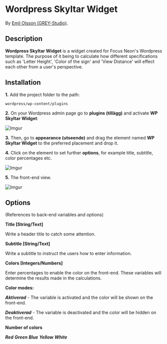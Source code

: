 # Wordpress Skyltar Widget

By [Emil Olsson (GREY-Studio)](https://github.com/GREY-Studio/).

## Description
**Wordpress Skyltar Widget** is a widget created for Focus Neon's Wordpress template. The purpose of it being to calculate how different specifications such as 'Letter Height', 'Color of the sign'
and 'View Distance' will effect each other from a user's perspective.

## Installation

**1.** Add the project folder to the path:

```console
wordpress/wp-content/plugins
```

**2.** On your Wordpress admin page go to **plugins (tillägg)** and activate **WP Skyltar Widget**:

![Imgur](http://i.imgur.com/U7uzSBh.png)

**3.** Then, go to **appearance (utseende)** and drag the element named **WP Skyltar Widget** to the preferred placement and drop it.

**4.** Click on the element to set further **options**, for example title, subtitle, color percentages etc.

![Imgur](http://i.imgur.com/2i40IBy.png)

**5.** The front-end view.

![Imgur](http://i.imgur.com/ftR9FbT.png)

## Options

(References to back-end variables and options)

**Title [String/Text]**

Write a header title to catch some attention.

**Subtitle [String/Text]**

Write a subtitle to instruct the users how to enter information.

**Colors [Integers/Numbers]**

Enter percentages to enable the color on the front-end. These variables will determine the results made in the calculations.

**Color modes:**

  ***Aktiverad*** - The variable is activated and the color will be shown on the front-end.

  ***Deaktiverad*** - The variable is deactivated and the color will be hidden on the front-end.

**Number of colors**

  ***Red***
  ***Green***
  ***Blue***
  ***Yellow***
  ***White***
